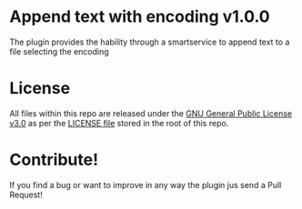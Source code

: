 # Append text with encoding v1.0.0

The plugin provides the hability through a smartservice to append text to a file selecting the encoding

# License
All files within this repo are released under the [GNU General Public License v3.0](https://www.gnu.org/licenses/gpl-3.0.html) as per the [LICENSE file](https://github.com/blzkz/AppianPlugin_appendTextWithEncoding/blob/master/LICENSE) stored in the root of this repo.

# Contribute!

If you find a bug or want to improve in any way the plugin jus send a Pull Request!